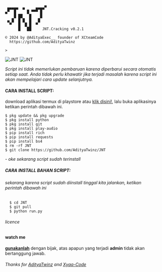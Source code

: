 ```text
 ▄▄▄▄▄  ▄     ▄▄▄▄▀ 
▄▀  █     █ ▀▀▀ █    
    █ ██   █    █    
 ▄ █  █ █  █   █     
  ▀   █  █ █  ▀      
      █   ██     JNT.Cracking v0.2.1

© 2024 by @AdityaExec__ founder of XCteamCode
  https://github.com/AdityaTwinz

>
```
<img title="JNT" src="https://img.shields.io/badge/CODENAME%20-JNT.Cracking-SCRIPT?colorA=black&colorB=darkred&style=for-the-badge"> <img title="JNT" src="https://img.shields.io/badge/VERSION%20-0.2.1-SCRIPT?colorA=black&colorB=darkred&style=for-the-badge"> 

*Script ini tidak memerlukan pembaruan karena diperbarui secara otomatis setiap saat. Anda tidak perlu khawatir jika terjadi masalah karena script ini akan mempelajari cara update selanjutnya.*

#### CARA INSTALL SCRIPT:
 download aplikasi termux di playstore atau [klik disini!](https://f-droid.org/repo/com.termux_118.apk), lalu buka aplikasinya ketikan perintah dibawah ini.
 
 ```
 $ pkg update && pkg upgrade
 $ pkg install python
 $ pkg install git
 $ pkg install play-audio
 $ pip install rich
 $ pip install requests
 $ pip install bs4
 $ rm -rf JNT
 $ git clone https://github.com/AdityaTwinz/JNT
```
*- oke sekarang script sudah terinstall*
##### CARA INSTALL BAHAN SCRIPT:

###### sekarang karena script sudah diinstall tinggal kita jalankan, ketikan perintah dibawah ini

```
  $ cd JNT
  $ git pull
  $ python run.py
 ```

###### licence

#### watch me
**[gunakanlah](https://wa.me/+6283861183874?text=*Assalamualaikum%20Bang)** dengan bijak, atas apapun yang terjadi **admin** tidak akan bertanggung jawab.

###### Thanks for [AdityaTwinz](https://github.com/AdityaTwinz) and [Xyaa-Code](https://github.com/Xyaa-Code)
